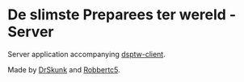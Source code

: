 # De slimste Preparees ter wereld - Server
Server application accompanying [dsptw-client](https://github.com/drskunk/dsptw-client).

Made by [DrSkunk](https://github.com/drskunk/) and [Robbertc5](https://github.com/robbertc5/).
